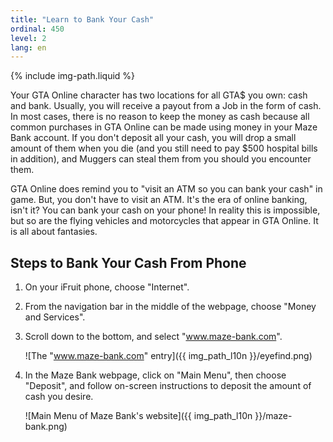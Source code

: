 ```yaml
---
title: "Learn to Bank Your Cash"
ordinal: 450
level: 2
lang: en
---
```

{% include img-path.liquid %}

Your GTA Online character has two locations for all GTA$ you own: cash and
bank. Usually, you will receive a payout from a Job in the form of cash. In
most cases, there is no reason to keep the money as cash because all common
purchases in GTA Online can be made using money in your Maze Bank account. If
you don't deposit all your cash, you will drop a small amount of them when you
die (and you still need to pay $500 hospital bills in addition), and Muggers
can steal them from you should you encounter them.

GTA Online does remind you to "visit an ATM so you can bank your cash" in game.
But, you don't have to visit an ATM. It's the era of online banking, isn't it?
You can bank your cash on your phone! In reality this is impossible, but so are
the flying vehicles and motorcycles that appear in GTA Online. It is all about
fantasies.

## Steps to Bank Your Cash From Phone

1. On your iFruit phone, choose "Internet".

2. From the navigation bar in the middle of the webpage, choose "Money and
   Services".

3. Scroll down to the bottom, and select "www.maze-bank.com".

   ![The "www.maze-bank.com" entry]({{ img_path_l10n }}/eyefind.png)

4. In the Maze Bank webpage, click on "Main Menu", then choose "Deposit", and
   follow on-screen instructions to deposit the amount of cash you desire.

   ![Main Menu of Maze Bank's website]({{ img_path_l10n }}/maze-bank.png)
